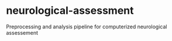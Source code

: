 # neurological-assessment
Preprocessing and analysis pipeline for computerized neurological assessement
